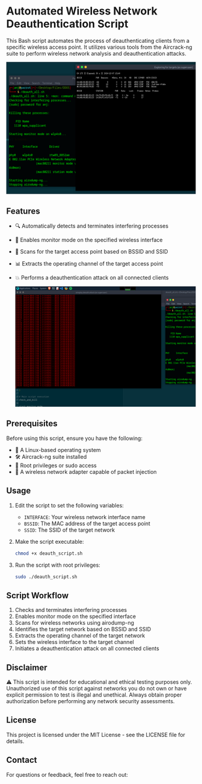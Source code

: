 
# Automated Wireless Network Deauthentication Script

This Bash script automates the process of deauthenticating clients from a specific wireless access point. It utilizes various tools from the Aircrack-ng suite to perform wireless network analysis and deauthentication attacks.

![ ](https://github.com/adithyanraj03/Automated-Wifi-DDOS-Script/blob/main/data/Screenshot%20at%202024-12-07%2013-40-50.png)

## Features

- 🔍 Automatically detects and terminates interfering processes
- 📡 Enables monitor mode on the specified wireless interface
- 🎯 Scans for the target access point based on BSSID and SSID
- 📊 Extracts the operating channel of the target access point
- 💥 Performs a deauthentication attack on all connected clients

  ![ ](https://github.com/adithyanraj03/Automated-Wifi-DDOS-Script/blob/main/data/Screenshot%20at%202024-12-07%2013-41-35.png)
## Prerequisites

Before using this script, ensure you have the following:

- 🐧 A Linux-based operating system
- 🛠️ Aircrack-ng suite installed
- 🔑 Root privileges or sudo access
- 📶 A wireless network adapter capable of packet injection

## Usage

1. Edit the script to set the following variables:
   - `INTERFACE`: Your wireless network interface name
   - `BSSID`: The MAC address of the target access point
   - `SSID`: The SSID of the target network

2. Make the script executable:
   ```bash
   chmod +x deauth_script.sh
   ```

3. Run the script with root privileges:
   ```bash
   sudo ./deauth_script.sh
   ```

## Script Workflow

1. Checks and terminates interfering processes
2. Enables monitor mode on the specified interface
3. Scans for wireless networks using airodump-ng
4. Identifies the target network based on BSSID and SSID
5. Extracts the operating channel of the target network
6. Sets the wireless interface to the target channel
7. Initiates a deauthentication attack on all connected clients

## Disclaimer

⚠️ This script is intended for educational and ethical testing purposes only. Unauthorized use of this script against networks you do not own or have explicit permission to test is illegal and unethical. Always obtain proper authorization before performing any network security assessments.


## License

This project is licensed under the MIT License - see the LICENSE file for details.

## Contact

For questions or feedback, feel free to reach out:
